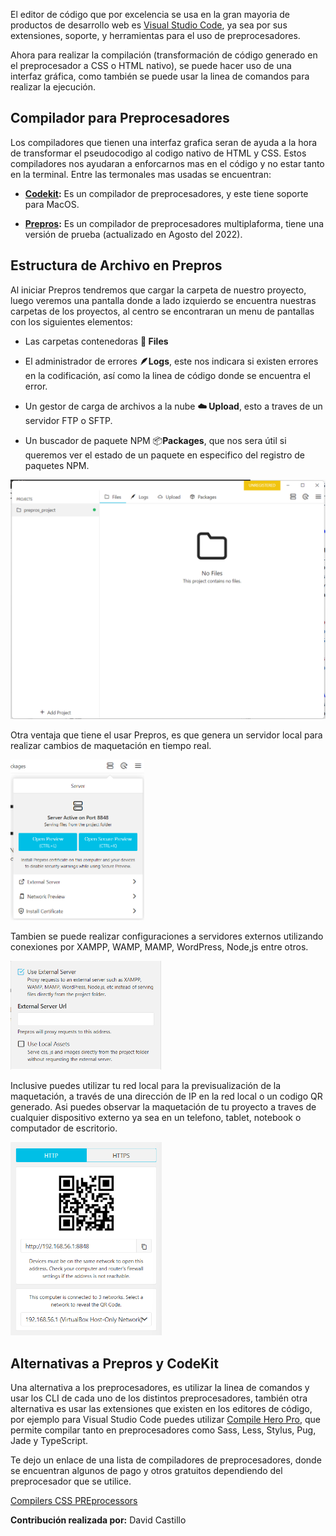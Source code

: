 El editor de código que por excelencia se usa en la gran mayoria de productos de desarrollo web es [Visual Studio Code](https://code.visualstudio.com/), ya sea por sus extensiones, soporte, y herramientas para el uso de preprocesadores. 

Ahora para realizar la compilación (transformación de código generado en el preprocesador a CSS o HTML nativo), se puede hacer uso de una interfaz gráfica, como también se puede usar la linea de comandos para realizar la ejecución.

## Compilador para Preprocesadores

Los compiladores que tienen una interfaz grafica seran de ayuda a la hora de transformar el pseudocodigo al codigo nativo de HTML y CSS. Estos compiladores nos ayudaran a enforcarnos mas en el código y no estar tanto en la terminal. Entre las termonales mas usadas se encuentran:

- **[Codekit](https://codekitapp.com/):** Es un compilador de preprocesadores, y este tiene soporte para MacOS.

- **[Prepros](https://prepros.io/):** Es un compilador de preprocesadores multiplaforma, tiene una versión de prueba (actualizado en Agosto del 2022).

## Estructura de Archivo en Prepros

Al iniciar Prepros tendremos que cargar la carpeta de nuestro proyecto, luego veremos una pantalla donde a lado izquierdo se encuentra nuestras carpetas de los proyectos, al centro se encontraran un menu de pantallas con los siguientes elementos: 

- Las carpetas contenedoras **📁 Files**

- El administrador de errores **🪶Logs**, este nos indicara si existen errores en la codificación, así como la linea de código donde se encuentra el error.

- Un gestor de carga de archivos a la nube **☁️ Upload**, esto a traves de un servidor FTP o SFTP.

- Un buscador de paquete NPM 📦**Packages**, que nos sera útil si queremos ver el estado de un paquete en especifico del registro de paquetes NPM.

![](img/2022-08-15-09-36-04-image.png)

Otra ventaja que tiene el usar Prepros, es que genera un servidor local para realizar cambios de maquetación en tiempo real.

<img title="" src="img/2022-08-15-10-35-29-image.png" alt="" width="214">

Tambien se puede realizar configuraciones a servidores externos utilizando conexiones por XAMPP, WAMP, MAMP, WordPress, Node,js entre otros.

<img title="" src="img/2022-08-15-10-37-34-image.png" alt="" width="241">

Inclusive puedes utilizar tu red local para la previsualización de la maquetación, a través de una dirección de IP en la red local o un codigo QR generado. Asi puedes observar la maquetación de tu proyecto a traves de cualquier dispositivo externo ya sea en un telefono, tablet, notebook o computador de escritorio.

<img src="img/2022-08-15-10-38-45-image.png" title="" alt="" width="242">

## Alternativas a Prepros y CodeKit

Una alternativa a los preprocesadores, es utilizar la linea de comandos y usar los CLI de cada uno de los distintos preprocesadores, también otra alternativa es usar las extensiones que existen en los editores de código, por ejemplo para Visual Studio Code puedes utilizar [Compile Hero Pro](https://marketplace.visualstudio.com/items?itemName=Wscats.eno), que permite compilar tanto en preprocesadores como Sass, Less, Stylus, Pug, Jade y TypeScript.

Te dejo un enlace de una lista de compiladores de preprocesadores, donde se encuentran algunos de pago y otros gratuitos dependiendo del preprocesador que se utilice. 

[Compilers CSS PREprocessors](https://csspre.com/compile/) 

**Contribución realizada por:** David Castillo
